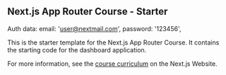 ## Next.js App Router Course - Starter

Auth data:
email: 'user@nextmail.com',
password: '123456',

This is the starter template for the Next.js App Router Course. It contains the starting code for the dashboard application.

For more information, see the [course curriculum](https://nextjs.org/learn) on the Next.js Website.
